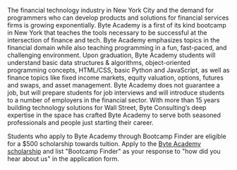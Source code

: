 The financial technology industry in New York City and the demand for
programmers who can develop products and solutions for financial services
firms is growing exponentially. Byte Academy is a first of its kind bootcamp
in New York that teaches the tools necessary to be successful at the
intersection of finance and tech. Byte Academy emphasizes topics in the
financial domain while also teaching programming in a fun, fast-paced, and
challenging environment. Upon graduation, Byte Academy students will
understand basic data structures & algorithms, object-oriented programming
concepts, HTML/CSS, basic Python and JavaScript, as well as finance topics
like fixed income markets, equity valuation, options, futures and swaps, and
asset management. Byte Academy does not guarantee a job, but will prepare
students for job interviews and will introduce students to a number of
employers in the financial sector. With more than 15 years building technology
solutions for Wall Street, Byte Consulting’s deep expertise in the space has
crafted Byte Academy to serve both seasoned professionals and people just
starting their career.

Students who apply to Byte Academy through Bootcamp Finder are eligible for a $500 scholarship towards tuition. Apply to the <a href="https://byteacademy.fluidreview.com/" rel="nofollow" target="_blank">Byte Academy scholarship</a> and list "Bootcamp Finder" as your response to "how did you hear about us" in the application form.
